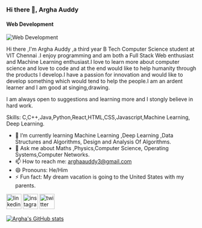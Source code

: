 ### Hi there 👋, Argha Auddy
#### Web Development 
![Web Development ](https://arturssmirnovs.github.io/github-profile-readme-generator/images/banner.png)

Hi there ,I'm Argha Auddy ,a third year B Tech Computer Science student at VIT Chennai .I enjoy programming and am both a Full Stack Web enthusiast and Machine Learning enthusiast.I love to learn more about computer science and love to code and at the end would like to help humanity through the products I develop.I have a passion for innovation and would like to develop something which would tend to help the people.I am an ardent learner and I am good at singing,drawing.

I am always open to suggestions and learning more and I stongly believe in hard work.

Skills: C,C++,Java,Python,React,HTML,CSS,Javascript,Machine Learning, Deep Learning.
  
- 🌱 I’m currently learning Machine Learning ,Deep Learning ,Data Structures and Algorithms, Design and Analysis Of Algorithms.
- 💬 Ask me about Maths ,Physics,Computer Science, Operating Systems,Computer Networks.
- 📫 How to reach me: arghaauddy3@gmail.com 
- 😄 Pronouns: He/Him 
- ⚡ Fun fact: My dream vacation is going to the United States with my parents.

[<img src='https://cdn.jsdelivr.net/npm/simple-icons@3.0.1/icons/linkedin.svg' alt='linkedin' height='40'>](https://www.linkedin.com/in/argha-auddy2412/)  [<img src='https://cdn.jsdelivr.net/npm/simple-icons@3.0.1/icons/instagram.svg' alt='instagram' height='40'>](https://www.instagram.com/argha_auddy/)  [<img src='https://cdn.jsdelivr.net/npm/simple-icons@3.0.1/icons/twitter.svg' alt='twitter' height='40'>](https://twitter.com/@argha_auddy)  



[![Argha's GitHub stats](https://github-readme-stats.vercel.app/api?username=arghaauddy)](https://github.com/arghaauddy/github-readme-stats)


